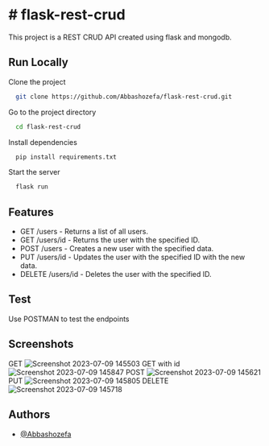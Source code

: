 
# # flask-rest-crud
This project is a REST CRUD API created using flask and mongodb.




## Run Locally

Clone the project

```bash
  git clone https://github.com/Abbashozefa/flask-rest-crud.git
```

Go to the project directory

```bash
  cd flask-rest-crud
```

Install dependencies

```bash
  pip install requirements.txt
```

Start the server

```bash
  flask run
```


## Features

- GET /users - Returns a list of all users.
- GET /users/id - Returns the user with the specified ID.
- POST /users - Creates a new user with the specified data.
- PUT /users/id - Updates the user with the specified ID with the new data.
- DELETE /users/id - Deletes the user with the specified ID.


## Test

Use POSTMAN to test the endpoints
## Screenshots
GET
![Screenshot 2023-07-09 145503](https://github.com/Abbashozefa/flask-rest-crud/assets/72591326/8aa4bda4-7e4f-40dd-b6e5-8949b468fc35)
GET with id
![Screenshot 2023-07-09 145847](https://github.com/Abbashozefa/flask-rest-crud/assets/72591326/df87d1e9-4962-4012-81d9-e184160462b0)
POST
![Screenshot 2023-07-09 145621](https://github.com/Abbashozefa/flask-rest-crud/assets/72591326/be680451-a0fb-4f6b-8b7e-514c6d55b276)
PUT
![Screenshot 2023-07-09 145805](https://github.com/Abbashozefa/flask-rest-crud/assets/72591326/a471e2fb-ff3e-498b-a3cb-66ff777ef0d4)
DELETE
![Screenshot 2023-07-09 145718](https://github.com/Abbashozefa/flask-rest-crud/assets/72591326/11a473af-881c-4ba9-8278-648b737221a9)


## Authors

- [@Abbashozefa](https://github.com/Abbashozefa)

